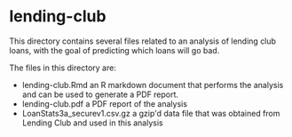 # lending-club
This directory contains several files related to an analysis of lending club loans, with the goal of predicting which loans will go bad.

The files in this directory are:
* lending-club.Rmd               an R markdown document that performs the analysis and can be used to generate a PDF report.
* lending-club.pdf               a PDF report of the analysis
* LoanStats3a_securev1.csv.gz    a gzip'd data file that was obtained from Lending Club and used in this analysis
